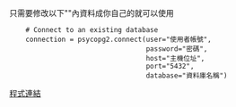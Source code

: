 只需要修改以下""內資料成你自己的就可以使用
```
    # Connect to an existing database
    connection = psycopg2.connect(user="使用者帳號",
                                  password="密碼",
                                  host="主機位址",
                                  port="5432",
                                  database="資料庫名稱")
```
[程式連結](checkPGconnect.py)